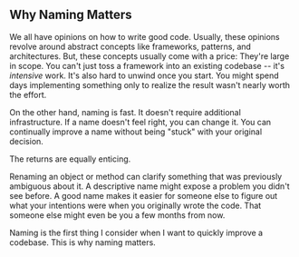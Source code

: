 ## Why Naming Matters

We all have opinions on how to write good code. Usually, these opinions revolve around abstract concepts like frameworks, patterns, and architectures.  But, these concepts usually come with a price: They're large in scope. You can't just toss a framework into an existing codebase -- it's _intensive_ work. It's also hard to unwind once you start. You might spend days implementing something only to realize the result wasn't nearly worth the effort.

On the other hand, naming is fast. It doesn't require additional infrastructure. If a name doesn't feel right, you can change it. You can continually improve a name without being "stuck" with your original decision. 

The returns are equally enticing.

Renaming an object or method can clarify something that was previously ambiguous about it. A descriptive name might expose a problem you didn't see before. A good name makes it easier for someone else to figure out what your intentions were when you originally wrote the code. That someone else might even be you a few months from now. 

Naming is the first thing I consider when I want to quickly improve a codebase. This is why naming matters. 
